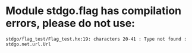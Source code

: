 # Module stdgo.flag has compilation errors, please do not use:
```
stdgo/flag_test/Flag_test.hx:19: characters 20-41 : Type not found : stdgo.net.url.Url

```

